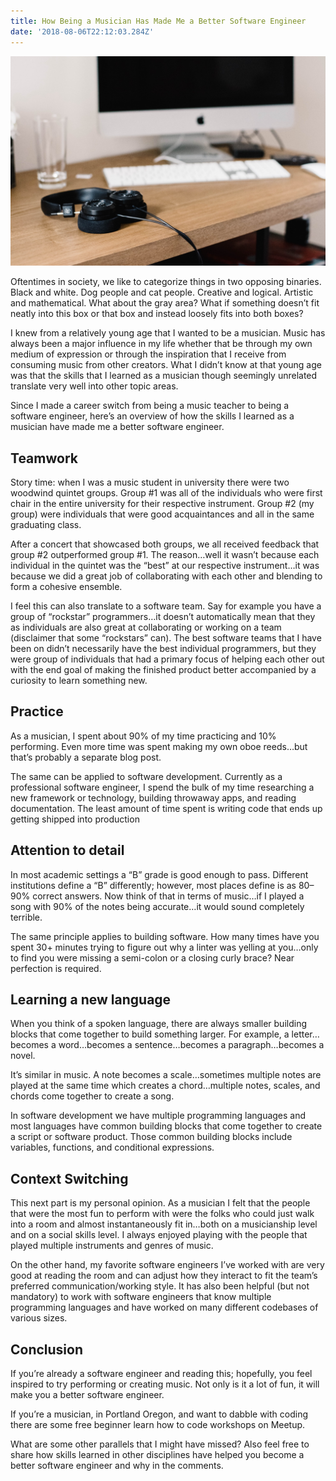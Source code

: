 ```yaml
---
title: How Being a Musician Has Made Me a Better Software Engineer
date: '2018-08-06T22:12:03.284Z'
---
```


![Headphones and Computer](./headphones.jpeg)

Oftentimes in society, we like to categorize things in two opposing binaries. Black and white. Dog people and cat people. Creative and logical. Artistic and mathematical. What about the gray area? What if something doesn’t fit neatly into this box or that box and instead loosely fits into both boxes?

I knew from a relatively young age that I wanted to be a musician. Music has always been a major influence in my life whether that be through my own medium of expression or through the inspiration that I receive from consuming music from other creators. What I didn’t know at that young age was that the skills that I learned as a musician though seemingly unrelated translate very well into other topic areas.

Since I made a career switch from being a music teacher to being a software engineer, here’s an overview of how the skills I learned as a musician have made me a better software engineer.

## Teamwork

Story time: when I was a music student in university there were two woodwind quintet groups. Group #1 was all of the individuals who were first chair in the entire university for their respective instrument. Group #2 (my group) were individuals that were good acquaintances and all in the same graduating class.

After a concert that showcased both groups, we all received feedback that group #2 outperformed group #1. The reason…well it wasn’t because each individual in the quintet was the “best” at our respective instrument…it was because we did a great job of collaborating with each other and blending to form a cohesive ensemble.

I feel this can also translate to a software team. Say for example you have a group of “rockstar” programmers…it doesn’t automatically mean that they as individuals are also great at collaborating or working on a team (disclaimer that some “rockstars” can). The best software teams that I have been on didn’t necessarily have the best individual programmers, but they were group of individuals that had a primary focus of helping each other out with the end goal of making the finished product better accompanied by a curiosity to learn something new.

## Practice

As a musician, I spent about 90% of my time practicing and 10% performing. Even more time was spent making my own oboe reeds…but that’s probably a separate blog post.

The same can be applied to software development. Currently as a professional software engineer, I spend the bulk of my time researching a new framework or technology, building throwaway apps, and reading documentation. The least amount of time spent is writing code that ends up getting shipped into production

## Attention to detail

In most academic settings a “B” grade is good enough to pass. Different institutions define a “B” differently; however, most places define is as 80–90% correct answers. Now think of that in terms of music…if I played a song with 90% of the notes being accurate…it would sound completely terrible.

The same principle applies to building software. How many times have you spent 30+ minutes trying to figure out why a linter was yelling at you…only to find you were missing a semi-colon or a closing curly brace? Near perfection is required.

## Learning a new language

When you think of a spoken language, there are always smaller building blocks that come together to build something larger. For example, a letter…becomes a word…becomes a sentence…becomes a paragraph…becomes a novel.

It’s similar in music. A note becomes a scale…sometimes multiple notes are played at the same time which creates a chord…multiple notes, scales, and chords come together to create a song.

In software development we have multiple programming languages and most languages have common building blocks that come together to create a script or software product. Those common building blocks include variables, functions, and conditional expressions.

## Context Switching

This next part is my personal opinion. As a musician I felt that the people that were the most fun to perform with were the folks who could just walk into a room and almost instantaneously fit in…both on a musicianship level and on a social skills level. I always enjoyed playing with the people that played multiple instruments and genres of music.

On the other hand, my favorite software engineers I’ve worked with are very good at reading the room and can adjust how they interact to fit the team’s preferred communication/working style. It has also been helpful (but not mandatory) to work with software engineers that know multiple programming languages and have worked on many different codebases of various sizes.

## Conclusion

If you’re already a software engineer and reading this; hopefully, you feel inspired to try performing or creating music. Not only is it a lot of fun, it will make you a better software engineer.

If you’re a musician, in Portland Oregon, and want to dabble with coding there are some free beginner learn how to code workshops on Meetup.

What are some other parallels that I might have missed? Also feel free to share how skills learned in other disciplines have helped you become a better software engineer and why in the comments.
